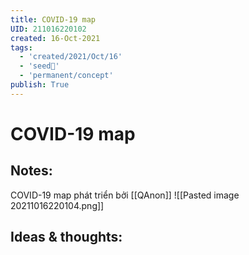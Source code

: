 ```yaml
---
title: COVID-19 map
UID: 211016220102
created: 16-Oct-2021
tags:
  - 'created/2021/Oct/16'
  - 'seed🥜'
  - 'permanent/concept'
publish: True
---
```

# COVID-19 map

## Notes:
COVID-19 map phát triển bởi [[QAnon]]
![[Pasted image 20211016220104.png]]

## Ideas & thoughts:


